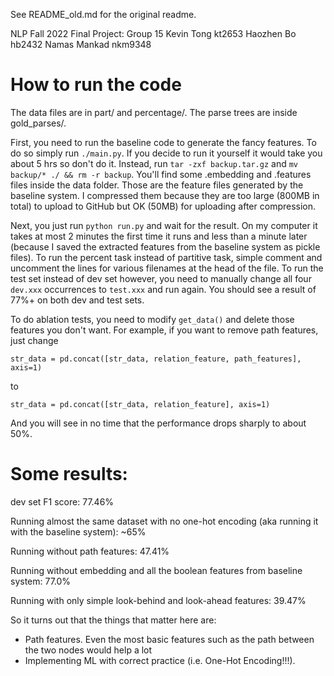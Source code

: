 See README_old.md for the original readme.

NLP Fall 2022 Final Project: Group 15
Kevin Tong kt2653
Haozhen Bo hb2432
Namas Mankad nkm9348


# How to run the code

The data files are in part/ and percentage/. The parse trees are inside gold_parses/.

First, you need to run the baseline code to generate the fancy features. To do so simply run `./main.py`. If you decide to run it yourself it would take you about 5 hrs so don't do it. Instead, run `tar -zxf backup.tar.gz` and `mv backup/* ./ && rm -r backup`. You'll find some .embedding and .features files inside the data folder. Those are the feature files generated by the baseline system. I compressed them because they are too large (800MB in total) to upload to GitHub but OK (50MB) for uploading after compression.

Next, you just run `python run.py` and wait for the result. On my computer it takes at most 2 minutes the first time it runs and less than a minute later (because I saved the extracted features from the baseline system as pickle files). To run the percent task instead of partitive task, simple comment and uncomment the lines for various filenames at the head of the file. To run the test set instead of dev set however, you need to manually change all four `dev.xxx` occurrences to `test.xxx` and run again. You should see a result of 77%+ on both dev and test sets.

To do ablation tests, you need to modify `get_data()` and delete those features you don't want. For example, if you want to remove path features, just change

``` python3
str_data = pd.concat([str_data, relation_feature, path_features], axis=1)
```

to

``` python3
str_data = pd.concat([str_data, relation_feature], axis=1)
```

And you will see in no time that the performance drops sharply to about 50%.

# Some results:

dev set F1 score: 77.46%

Running almost the same dataset with no one-hot encoding (aka running it with the baseline system): ~65%

Running without path features: 47.41%

Running without embedding and all the boolean features from baseline system: 77.0%

Running with only simple look-behind and look-ahead features: 39.47%




So it turns out that the things that matter here are:
* Path features. Even the most basic features such as the path between the two nodes would help a lot
* Implementing ML with correct practice (i.e. One-Hot Encoding!!!).
